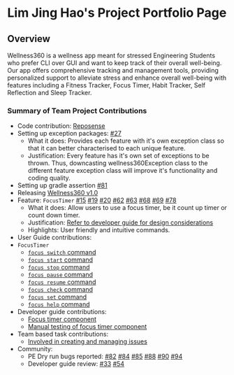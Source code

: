 # Lim Jing Hao's Project Portfolio Page

## Overview
Wellness360 is a wellness app meant for stressed Engineering Students who prefer CLI over GUI
and want to keep track of their overall well-being. Our app offers comprehensive tracking and management
tools, providing personalized support to alleviate stress and enhance overall well-being with features
including a Fitness Tracker, Focus Timer, Habit Tracker, Self Reflection and Sleep Tracker.

### Summary of Team Project Contributions

* Code contribution: [Reposense](https://nus-cs2113-ay2324s2.github.io/tp-dashboard/?search=jinghaoooo&breakdown=true&sort=groupTitle%20dsc&sortWithin=title&since=2024-02-23&timeframe=commit&mergegroup=&groupSelect=groupByRepos&checkedFileTypes=docs~functional-code~test-code~other)
* Setting up exception packages: [#27](https://github.com/AY2324S2-CS2113-T11-1/tp/issues/27)
  * What it does: Provides each feature with it's own exception class so that it can better characterised to each unique feature.
  * Justification: Every feature has it's own set of exceptions to be thrown. Thus, downcasting wellness360Exception class to the different feature exception class will improve it's functionality and coding quality.
* Setting up gradle assertion [#81](https://github.com/AY2324S2-CS2113-T11-1/tp/pull/81)
* Releasing [Wellness360 v1.0](https://github.com/AY2324S2-CS2113-T11-1/tp/releases/tag/v1.0)
* Feature: `FocusTimer` [#15](https://github.com/AY2324S2-CS2113-T11-1/tp/issues/15) [#19](https://github.com/AY2324S2-CS2113-T11-1/tp/issues/19) [#20](https://github.com/AY2324S2-CS2113-T11-1/tp/issues/20) [#62](https://github.com/AY2324S2-CS2113-T11-1/tp/issues/62) [#63](https://github.com/AY2324S2-CS2113-T11-1/tp/issues/63) [#68](https://github.com/AY2324S2-CS2113-T11-1/tp/issues/68) [#69](https://github.com/AY2324S2-CS2113-T11-1/tp/issues/69) [#78](https://github.com/AY2324S2-CS2113-T11-1/tp/issues/78)
  * What it does: Allow users to use a focus timer, be it count up timer or count down timer.
  * Justification: [Refer to developer guide for design considerations](https://ay2324s2-cs2113-t11-1.github.io/tp/DeveloperGuide.html#design-considerations-6)
  * Highlights: User friendly and intuitive commands.
* User Guide contributions:
* `FocusTimer`
  * [`focus switch` command](https://ay2324s2-cs2113-t11-1.github.io/tp/UserGuide.html#switch-focus-timer-mode-focus-switch)
  * [`focus start` command](https://ay2324s2-cs2113-t11-1.github.io/tp/UserGuide.html#start-a-new-focus-timer-focus-start)
  * [`focus stop` command](https://ay2324s2-cs2113-t11-1.github.io/tp/UserGuide.html#stop-the-current-focus-timer-focus-stop)
  * [`focus pause` command](https://ay2324s2-cs2113-t11-1.github.io/tp/UserGuide.html#pause-the-current-focus-timer-focus-pause)
  * [`focus resume` command](https://ay2324s2-cs2113-t11-1.github.io/tp/UserGuide.html#resume-the-current-focus-timer-focus-resume)
  * [`focus check` command](https://ay2324s2-cs2113-t11-1.github.io/tp/UserGuide.html#check-time-for-focus-timer-focus-check)
  * [`focus set` command](https://ay2324s2-cs2113-t11-1.github.io/tp/UserGuide.html#set-focus-timer-duration-focus-set)
  * [`focus help` command](https://ay2324s2-cs2113-t11-1.github.io/tp/UserGuide.html#view-focus-timer-help-menu-focus-help)
* Developer guide contributions:
  * [Focus timer component](https://ay2324s2-cs2113-t11-1.github.io/tp/DeveloperGuide.html#focus-timer-component)
  * [Manual testing of focus timer component](https://ay2324s2-cs2113-t11-1.github.io/tp/DeveloperGuide.html#focus-timer-component-1)
* Team based task contributions:
  * [Involved in creating and managing issues](https://github.com/AY2324S2-CS2113-T11-1/tp/issues?q=is%3Aissue+is%3Aclosed)
* Community:
  * PE Dry run bugs reported: [#82](https://github.com/AY2324S2-CS2113-T13-2/tp/issues/82) [#84](https://github.com/AY2324S2-CS2113-T13-2/tp/issues/84) [#85](https://github.com/AY2324S2-CS2113-T13-2/tp/issues/85) [#88](https://github.com/AY2324S2-CS2113-T13-2/tp/issues/88) [#90](https://github.com/AY2324S2-CS2113-T13-2/tp/issues/90) [#94](https://github.com/AY2324S2-CS2113-T13-2/tp/issues/94)
  * Developer guide review: [#33](https://github.com/nus-cs2113-AY2324S2/tp/pull/33) [#54](https://github.com/nus-cs2113-AY2324S2/tp/pull/54)